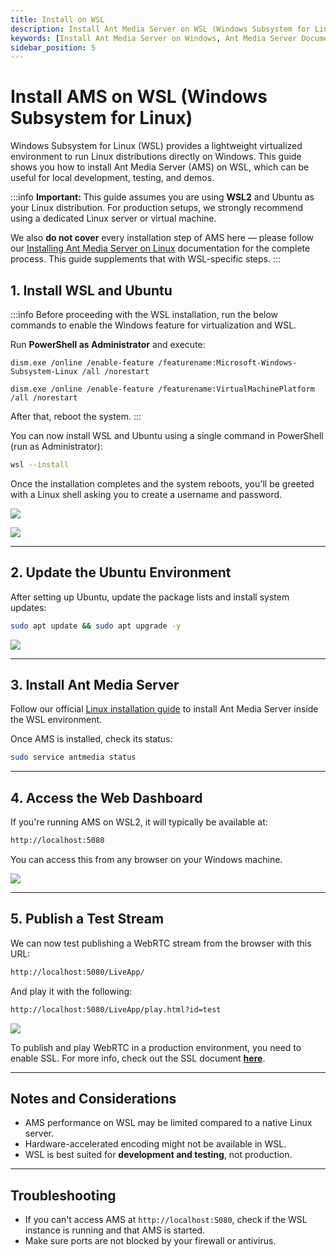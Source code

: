 ```yaml
---
title: Install on WSL
description: Install Ant Media Server on WSL (Windows Subsystem for Linux)
keywords: [Install Ant Media Server on Windows, Ant Media Server Documentation, Ant Media Server Tutorials]
sidebar_position: 5
---
```


# Install AMS on WSL (Windows Subsystem for Linux)

Windows Subsystem for Linux (WSL) provides a lightweight virtualized environment to run Linux distributions directly on Windows. This guide shows you how to install Ant Media Server (AMS) on WSL, which can be useful for local development, testing, and demos.

:::info **Important:** This guide assumes you are using **WSL2** and Ubuntu as your Linux distribution. For production setups, we strongly recommend using a dedicated Linux server or virtual machine.

We also **do not cover** every installation step of AMS here — please follow our [Installing Ant Media Server on Linux](https://antmedia.io/docs/installation/) documentation for the complete process. This guide supplements that with WSL-specific steps.
:::

## 1. Install WSL and Ubuntu

:::info
Before proceeding with the WSL installation, run the below commands to enable the Windows feature for virtualization and WSL.

Run **PowerShell as Administrator** and execute:

```
dism.exe /online /enable-feature /featurename:Microsoft-Windows-Subsystem-Linux /all /norestart

dism.exe /online /enable-feature /featurename:VirtualMachinePlatform /all /norestart
```

After that, reboot the system.
:::

You can now install WSL and Ubuntu using a single command in PowerShell (run as Administrator):

```bash
wsl --install
```
  
Once the installation completes and the system reboots, you'll be greeted with a Linux shell asking you to create a username and password.

 ![](@site/static/img/wls-installation/screen1.webp)

 ![](@site/static/img/wls-installation/screen2.webp)

---

## 2. Update the Ubuntu Environment

After setting up Ubuntu, update the package lists and install system updates:

```bash
sudo apt update && sudo apt upgrade -y
```

 ![](@site/static/img/wls-installation/screen5.webp)

---

## 3. Install Ant Media Server

Follow our official [Linux installation guide](https://antmedia.io/docs/guides/installing-on-linux/installing-ams-on-linux/) to install Ant Media Server inside the WSL environment.

Once AMS is installed, check its status:

```bash
sudo service antmedia status
```

---

## 4. Access the Web Dashboard

If you're running AMS on WSL2, it will typically be available at:

```bash
http://localhost:5080
```

You can access this from any browser on your Windows machine.


 ![](@site/static/img/wls-installation/screen3.webp)

---

## 5. Publish a Test Stream

We can now test publishing a WebRTC stream from the browser with this URL:

```bash
http://localhost:5080/LiveApp/
```

And play it with the following:

```bash
http://localhost:5080/LiveApp/play.html?id=test
```

 ![](@site/static/img/wls-installation/screen4.webp)


To publish and play WebRTC in a production environment, you need to enable SSL. For more info, check out the SSL document [**here**](https://antmedia.io/docs/guides/installing-on-linux/setting-up-ssl/).

---

## Notes and Considerations

- AMS performance on WSL may be limited compared to a native Linux server.
- Hardware-accelerated encoding might not be available in WSL.
- WSL is best suited for **development and testing**, not production.

---

## Troubleshooting

- If you can't access AMS at `http://localhost:5080`, check if the WSL instance is running and that AMS is started.
- Make sure ports are not blocked by your firewall or antivirus.
